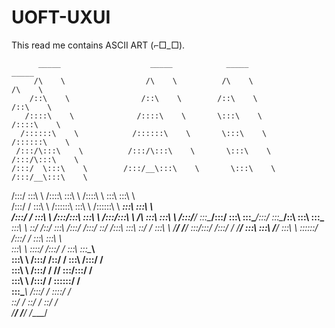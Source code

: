 # UOFT-UXUI

This read me contains ASCII ART   (⌐□_□).   

          _____                    _____            _____                    _____          
         /\    \                  /\    \          /\    \                  /\    \         
        /::\    \                /::\    \        /::\    \                /::\    \        
       /::::\    \              /::::\    \       \:::\    \              /::::\    \       
      /::::::\    \            /::::::\    \       \:::\    \            /::::::\    \      
     /:::/\:::\    \          /:::/\:::\    \       \:::\    \          /:::/\:::\    \     
    /:::/  \:::\    \        /:::/__\:::\    \       \:::\    \        /:::/__\:::\    \    
   /:::/    \:::\    \      /::::\   \:::\    \      /::::\    \       \:::\   \:::\    \   
  /:::/    / \:::\    \    /::::::\   \:::\    \    /::::::\    \    ___\:::\   \:::\    \  
 /:::/    /   \:::\    \  /:::/\:::\   \:::\    \  /:::/\:::\    \  /\   \:::\   \:::\    \ 
/:::/____/     \:::\____\/:::/  \:::\   \:::\____\/:::/  \:::\____\/::\   \:::\   \:::\____\
\:::\    \      \::/    /\::/    \:::\  /:::/    /:::/    \::/    /\:::\   \:::\   \::/    /
 \:::\    \      \/____/  \/____/ \:::\/:::/    /:::/    / \/____/  \:::\   \:::\   \/____/ 
  \:::\    \                       \::::::/    /:::/    /            \:::\   \:::\    \     
   \:::\    \                       \::::/    /:::/    /              \:::\   \:::\____\    
    \:::\    \                      /:::/    /\::/    /                \:::\  /:::/    /    
     \:::\    \                    /:::/    /  \/____/                  \:::\/:::/    /     
      \:::\    \                  /:::/    /                             \::::::/    /      
       \:::\____\                /:::/    /                               \::::/    /       
        \::/    /                \::/    /                                 \::/    /        
         \/____/                  \/____/                                   \/____/         
                                                                                      
